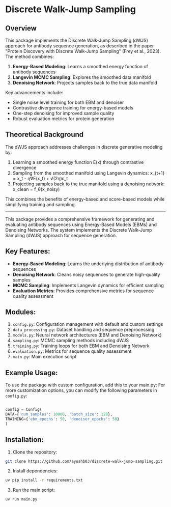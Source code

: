 # Discrete Walk-Jump Sampling

## Overview

This package implements the Discrete Walk-Jump Sampling (dWJS) approach for antibody sequence generation, as described in the paper "Protein Discovery with Discrete Walk-Jump Sampling" (Frey et al., 2023). The method combines:

1. **Energy-Based Modeling**: Learns a smoothed energy function of antibody sequences
2. **Langevin MCMC Sampling**: Explores the smoothed data manifold
3. **Denoising Network**: Projects samples back to the true data manifold

Key advancements include:
- Single noise level training for both EBM and denoiser
- Contrastive divergence training for energy-based models
- One-step denoising for improved sample quality
- Robust evaluation metrics for protein generation

## Theoretical Background

The dWJS approach addresses challenges in discrete generative modeling by:

1. Learning a smoothed energy function E(x) through contrastive divergence
2. Sampling from the smoothed manifold using Langevin dynamics:
   x_{t+1} = x_t - η∇E(x_t) + √(2η)ε_t
3. Projecting samples back to the true manifold using a denoising network:
   x_clean = f_θ(x_noisy)

This combines the benefits of energy-based and score-based models while simplifying training and sampling.

--- 

This package provides a comprehensive framework for generating and evaluating antibody sequences using
Energy-Based Models (EBMs) and Denoising Networks. The system implements the Discrete Walk-Jump
Sampling (dWJS) approach for sequence generation.

## Key Features:
- **Energy-Based Modeling**: Learns the underlying distribution of antibody sequences
- **Denoising Network**: Cleans noisy sequences to generate high-quality samples
- **MCMC Sampling**: Implements Langevin dynamics for efficient sampling
- **Evaluation Metrics**: Provides comprehensive metrics for sequence quality assessment

## Modules:
1. `config.py`: Configuration management with default and custom settings
2. `data_processing.py`: Dataset handling and sequence preprocessing
3. `models.py`: Neural network architectures (EBM and Denoising Network)
4. `sampling.py`: MCMC sampling methods including dWJS
5. `training.py`: Training loops for both EBM and Denoising Network
6. `evaluation.py`: Metrics for sequence quality assessment
7. `main.py`: Main execution script
## Example Usage:

To use the package with custom configuration, add this to your main.py:
For more customization options, you can modify the following parameters in `config.py`:


``` python

config = Config(
DATA={'num_samples': 10000, 'batch_size': 128},
TRAINING={'ebm_epochs': 50, 'denoiser_epochs': 50}
)
```

## Installation:
1. Clone the repository:
``` bash
git clone https://github.com/ayushb03/discrete-walk-jump-sampling.git
```

2. Install dependencies:
``` bash
uv pip install -r requirements.txt
```
3. Run the main script:
``` bash
uv run main.py
```
